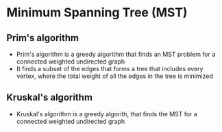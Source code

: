 # Minimum Spanning Tree (MST)

## Prim's algorithm

- Prim's algorithm is a greedy algorithm that finds an MST problem for a connected weighted undirected graph
- It finds a subset of the edges that forms a tree that includes every vertex, where the total weight of all the edges in the tree is minimized

## Kruskal's algorithm

- Kruskal's algorithm is a greedy algorith, that finds the MST for a connected weighted undirected graph
